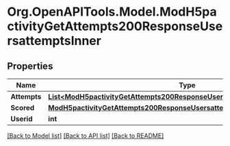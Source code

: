 # Org.OpenAPITools.Model.ModH5pactivityGetAttempts200ResponseUsersattemptsInner

## Properties

Name | Type | Description | Notes
------------ | ------------- | ------------- | -------------
**Attempts** | [**List&lt;ModH5pactivityGetAttempts200ResponseUsersattemptsInnerAttemptsInner&gt;**](ModH5pactivityGetAttempts200ResponseUsersattemptsInnerAttemptsInner.md) |  | [optional] 
**Scored** | [**ModH5pactivityGetAttempts200ResponseUsersattemptsInnerScored**](ModH5pactivityGetAttempts200ResponseUsersattemptsInnerScored.md) |  | [optional] 
**Userid** | **int** | The user id | [optional] 

[[Back to Model list]](../README.md#documentation-for-models) [[Back to API list]](../README.md#documentation-for-api-endpoints) [[Back to README]](../README.md)

